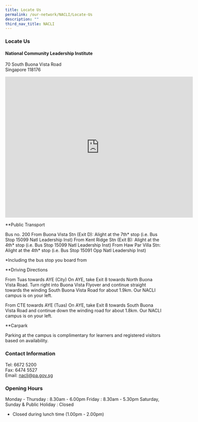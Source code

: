 ```yaml
---
title: Locate Us
permalink: /our-network/NACLI/Locate-Us
description: ""
third_nav_title: NACLI
---
```


### Locate Us

#### National Community Leadership Institute

70 South Buona Vista Road<br>
Singapore 118176


<iframe src="https://www.google.com/maps/embed?pb=!1m18!1m12!1m3!1d3988.817515732155!2d103.78655051533119!3d1.2833490621415753!2m3!1f0!2f0!3f0!3m2!1i1024!2i768!4f13.1!3m3!1m2!1s0x31da1bb1bde04bc1%3A0x78dc11ebac0af460!2s70%20South%20Buona%20Vista%20Rd%2C%20Singapore%20118176!5e0!3m2!1sen!2ssg!4v1655785915410!5m2!1sen!2ssg" width="600" height="450" style="border:0;" allowfullscreen="" loading="lazy" ></iframe>

**Public Transport

Bus no. 200
From Buona Vista Stn (Exit D): Alight at the 7th* stop (i.e. Bus Stop 15099 Natl Leadership Inst)
From Kent Ridge Stn (Exit B): Alight at the 4th* stop (i.e. Bus Stop 15099 Natl Leadership Inst)
From Haw Par Villa Stn: Alight at the 4th* stop (i.e. Bus Stop 15091 Opp Natl Leadership Inst)

*Including the bus stop you board from

**Driving Directions

From Tuas towards AYE (City)
On AYE, take Exit 8 towards North Buona Vista Road. Turn right into Buona Vista Flyover and continue straight towards the winding South Buona Vista Road for about 1.9km. Our NACLI campus is on your left.

From CTE towards AYE (Tuas)
On AYE, take Exit 8 towards South Buona Vista Road and continue down the winding road for about 1.8km. Our NACLI campus is on your left.

**Carpark

Parking at the campus is complimentary for learners and registered visitors based on availability.

### Contact Information

Tel: 6672 5200<br>
Fax: 6474 5527<br>
Email: nacli@pa.gov.sg

### Opening Hours

Monday - Thursday : 8.30am - 6.00pm
Friday : 8.30am - 5.30pm
Saturday, Sunday & Public Holiday : Closed
* Closed during lunch time (1.00pm - 2.00pm)